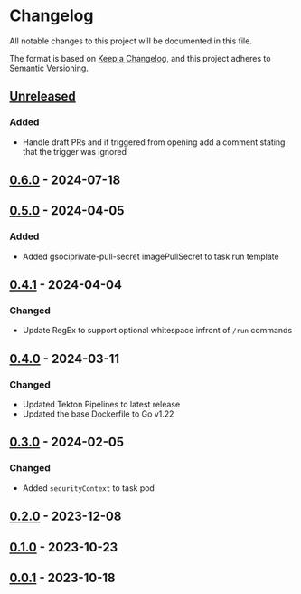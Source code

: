 # Changelog

All notable changes to this project will be documented in this file.

The format is based on [Keep a Changelog](https://keepachangelog.com/en/1.0.0/),
and this project adheres to [Semantic Versioning](https://semver.org/spec/v2.0.0.html).



## [Unreleased]

### Added

- Handle draft PRs and if triggered from opening add a comment stating that the trigger was ignored

## [0.6.0] - 2024-07-18

## [0.5.0] - 2024-04-05

### Added

- Added gsociprivate-pull-secret imagePullSecret to task run template

## [0.4.1] - 2024-04-04

### Changed

- Update RegEx to support optional whitespace infront of `/run` commands

## [0.4.0] - 2024-03-11

### Changed

- Updated Tekton Pipelines to latest release
- Updated the base Dockerfile to Go v1.22

## [0.3.0] - 2024-02-05

### Changed

- Added `securityContext` to task pod

## [0.2.0] - 2023-12-08

## [0.1.0] - 2023-10-23

## [0.0.1] - 2023-10-18


[Unreleased]: https://github.com/giantswarm/pr-comment-filter/compare/v0.6.0...HEAD
[0.6.0]: https://github.com/giantswarm/pr-comment-filter/compare/v0.5.0...v0.6.0
[0.5.0]: https://github.com/giantswarm/pr-comment-filter/compare/v0.4.1...v0.5.0
[0.4.1]: https://github.com/giantswarm/pr-comment-filter/compare/v0.4.0...v0.4.1
[0.4.0]: https://github.com/giantswarm/pr-comment-filter/compare/v0.3.0...v0.4.0
[0.3.0]: https://github.com/giantswarm/pr-comment-filter/compare/v0.2.0...v0.3.0
[0.2.0]: https://github.com/giantswarm/pr-comment-filter/compare/v0.1.0...v0.2.0
[0.1.0]: https://github.com/giantswarm/pr-comment-filter/compare/v0.0.1...v0.1.0
[0.0.1]: https://github.com/giantswarm/pr-comment-filter/releases/tag/v0.0.1

